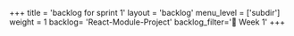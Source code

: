 +++
title = 'backlog for sprint 1'
layout = 'backlog'
menu_level = ['subdir']
weight = 1
backlog= 'React-Module-Project'
backlog_filter='📅 Week 1'
+++
